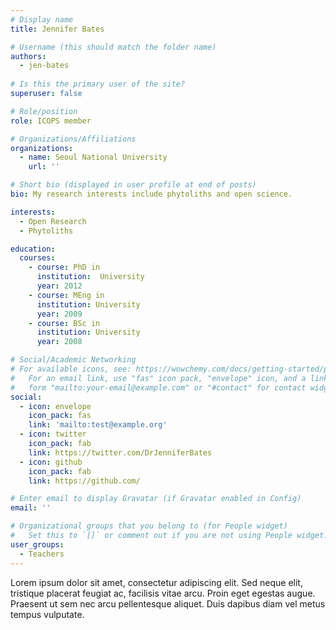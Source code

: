 ```yaml
---
# Display name
title: Jennifer Bates

# Username (this should match the folder name)
authors:
  - jen-bates
  
# Is this the primary user of the site?
superuser: false

# Role/position
role: ICOPS member

# Organizations/Affiliations
organizations:
  - name: Seoul National University
    url: ''

# Short bio (displayed in user profile at end of posts)
bio: My research interests include phytoliths and open science.

interests:
  - Open Research
  - Phytoliths

education:
  courses:
    - course: PhD in 
      institution:  University
      year: 2012
    - course: MEng in 
      institution: University
      year: 2009
    - course: BSc in
      institution: University
      year: 2008

# Social/Academic Networking
# For available icons, see: https://wowchemy.com/docs/getting-started/page-builder/#icons
#   For an email link, use "fas" icon pack, "envelope" icon, and a link in the
#   form "mailto:your-email@example.com" or "#contact" for contact widget.
social:
  - icon: envelope
    icon_pack: fas
    link: 'mailto:test@example.org'
  - icon: twitter
    icon_pack: fab
    link: https://twitter.com/DrJenniferBates
  - icon: github
    icon_pack: fab
    link: https://github.com/

# Enter email to display Gravatar (if Gravatar enabled in Config)
email: ''

# Organizational groups that you belong to (for People widget)
#   Set this to `[]` or comment out if you are not using People widget.
user_groups:
  - Teachers
---
```


Lorem ipsum dolor sit amet, consectetur adipiscing elit. Sed neque elit, tristique placerat feugiat ac, facilisis vitae arcu. Proin eget egestas augue. Praesent ut sem nec arcu pellentesque aliquet. Duis dapibus diam vel metus tempus vulputate.
